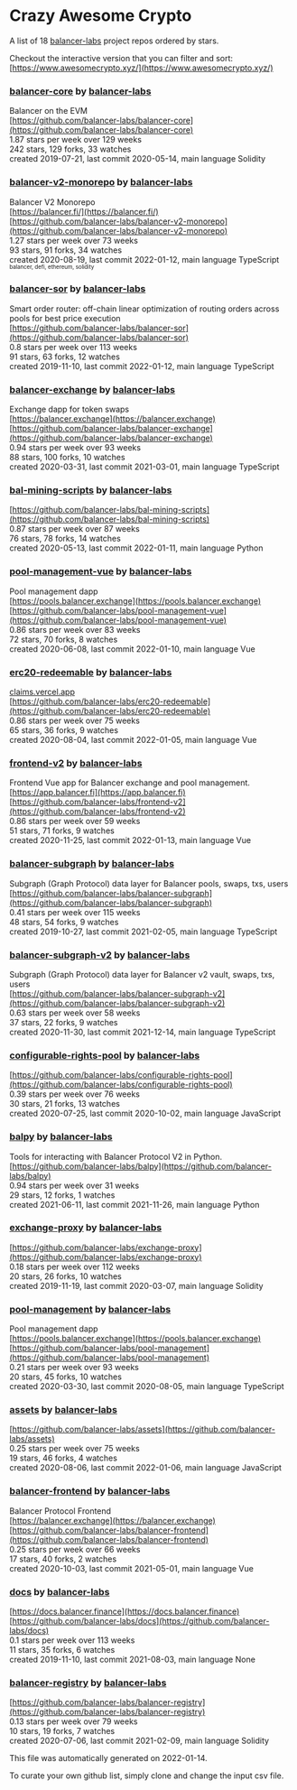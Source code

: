 # Crazy Awesome Crypto
A list of 18 [balancer-labs](https://github.com/balancer-labs) project repos ordered by stars.  

Checkout the interactive version that you can filter and sort: 
[https://www.awesomecrypto.xyz/](https://www.awesomecrypto.xyz/)  


### [balancer-core](https://github.com/balancer-labs/balancer-core) by [balancer-labs](https://github.com/balancer-labs)  
Balancer on the EVM  
[https://github.com/balancer-labs/balancer-core](https://github.com/balancer-labs/balancer-core)  
1.87 stars per week over 129 weeks  
242 stars, 129 forks, 33 watches  
created 2019-07-21, last commit 2020-05-14, main language Solidity  


### [balancer-v2-monorepo](https://github.com/balancer-labs/balancer-v2-monorepo) by [balancer-labs](https://github.com/balancer-labs)  
Balancer V2 Monorepo  
[https://balancer.fi/](https://balancer.fi/)  
[https://github.com/balancer-labs/balancer-v2-monorepo](https://github.com/balancer-labs/balancer-v2-monorepo)  
1.27 stars per week over 73 weeks  
93 stars, 91 forks, 34 watches  
created 2020-08-19, last commit 2022-01-12, main language TypeScript  
<sub><sup>balancer, defi, ethereum, solidity</sup></sub>


### [balancer-sor](https://github.com/balancer-labs/balancer-sor) by [balancer-labs](https://github.com/balancer-labs)  
Smart order router: off-chain linear optimization of routing orders across pools for best price execution  
[https://github.com/balancer-labs/balancer-sor](https://github.com/balancer-labs/balancer-sor)  
0.8 stars per week over 113 weeks  
91 stars, 63 forks, 12 watches  
created 2019-11-10, last commit 2022-01-12, main language TypeScript  


### [balancer-exchange](https://github.com/balancer-labs/balancer-exchange) by [balancer-labs](https://github.com/balancer-labs)  
Exchange dapp for token swaps  
[https://balancer.exchange](https://balancer.exchange)  
[https://github.com/balancer-labs/balancer-exchange](https://github.com/balancer-labs/balancer-exchange)  
0.94 stars per week over 93 weeks  
88 stars, 100 forks, 10 watches  
created 2020-03-31, last commit 2021-03-01, main language TypeScript  


### [bal-mining-scripts](https://github.com/balancer-labs/bal-mining-scripts) by [balancer-labs](https://github.com/balancer-labs)  
  
[https://github.com/balancer-labs/bal-mining-scripts](https://github.com/balancer-labs/bal-mining-scripts)  
0.87 stars per week over 87 weeks  
76 stars, 78 forks, 14 watches  
created 2020-05-13, last commit 2022-01-11, main language Python  


### [pool-management-vue](https://github.com/balancer-labs/pool-management-vue) by [balancer-labs](https://github.com/balancer-labs)  
Pool management dapp  
[https://pools.balancer.exchange](https://pools.balancer.exchange)  
[https://github.com/balancer-labs/pool-management-vue](https://github.com/balancer-labs/pool-management-vue)  
0.86 stars per week over 83 weeks  
72 stars, 70 forks, 8 watches  
created 2020-06-08, last commit 2022-01-10, main language Vue  


### [erc20-redeemable](https://github.com/balancer-labs/erc20-redeemable) by [balancer-labs](https://github.com/balancer-labs)  
  
[claims.vercel.app](claims.vercel.app)  
[https://github.com/balancer-labs/erc20-redeemable](https://github.com/balancer-labs/erc20-redeemable)  
0.86 stars per week over 75 weeks  
65 stars, 36 forks, 9 watches  
created 2020-08-04, last commit 2022-01-05, main language Vue  


### [frontend-v2](https://github.com/balancer-labs/frontend-v2) by [balancer-labs](https://github.com/balancer-labs)  
Frontend Vue app for Balancer exchange and pool management.  
[https://app.balancer.fi](https://app.balancer.fi)  
[https://github.com/balancer-labs/frontend-v2](https://github.com/balancer-labs/frontend-v2)  
0.86 stars per week over 59 weeks  
51 stars, 71 forks, 9 watches  
created 2020-11-25, last commit 2022-01-13, main language Vue  


### [balancer-subgraph](https://github.com/balancer-labs/balancer-subgraph) by [balancer-labs](https://github.com/balancer-labs)  
Subgraph (Graph Protocol) data layer for Balancer pools, swaps, txs, users  
[https://github.com/balancer-labs/balancer-subgraph](https://github.com/balancer-labs/balancer-subgraph)  
0.41 stars per week over 115 weeks  
48 stars, 54 forks, 9 watches  
created 2019-10-27, last commit 2021-02-05, main language TypeScript  


### [balancer-subgraph-v2](https://github.com/balancer-labs/balancer-subgraph-v2) by [balancer-labs](https://github.com/balancer-labs)  
Subgraph (Graph Protocol) data layer for Balancer v2 vault, swaps, txs, users  
[https://github.com/balancer-labs/balancer-subgraph-v2](https://github.com/balancer-labs/balancer-subgraph-v2)  
0.63 stars per week over 58 weeks  
37 stars, 22 forks, 9 watches  
created 2020-11-30, last commit 2021-12-14, main language TypeScript  


### [configurable-rights-pool](https://github.com/balancer-labs/configurable-rights-pool) by [balancer-labs](https://github.com/balancer-labs)  
  
[https://github.com/balancer-labs/configurable-rights-pool](https://github.com/balancer-labs/configurable-rights-pool)  
0.39 stars per week over 76 weeks  
30 stars, 21 forks, 13 watches  
created 2020-07-25, last commit 2020-10-02, main language JavaScript  


### [balpy](https://github.com/balancer-labs/balpy) by [balancer-labs](https://github.com/balancer-labs)  
Tools for interacting with Balancer Protocol V2 in Python.   
[https://github.com/balancer-labs/balpy](https://github.com/balancer-labs/balpy)  
0.94 stars per week over 31 weeks  
29 stars, 12 forks, 1 watches  
created 2021-06-11, last commit 2021-11-26, main language Python  


### [exchange-proxy](https://github.com/balancer-labs/exchange-proxy) by [balancer-labs](https://github.com/balancer-labs)  
  
[https://github.com/balancer-labs/exchange-proxy](https://github.com/balancer-labs/exchange-proxy)  
0.18 stars per week over 112 weeks  
20 stars, 26 forks, 10 watches  
created 2019-11-19, last commit 2020-03-07, main language Solidity  


### [pool-management](https://github.com/balancer-labs/pool-management) by [balancer-labs](https://github.com/balancer-labs)  
Pool management dapp  
[https://pools.balancer.exchange](https://pools.balancer.exchange)  
[https://github.com/balancer-labs/pool-management](https://github.com/balancer-labs/pool-management)  
0.21 stars per week over 93 weeks  
20 stars, 45 forks, 10 watches  
created 2020-03-30, last commit 2020-08-05, main language TypeScript  


### [assets](https://github.com/balancer-labs/assets) by [balancer-labs](https://github.com/balancer-labs)  
  
[https://github.com/balancer-labs/assets](https://github.com/balancer-labs/assets)  
0.25 stars per week over 75 weeks  
19 stars, 46 forks, 4 watches  
created 2020-08-06, last commit 2022-01-06, main language JavaScript  


### [balancer-frontend](https://github.com/balancer-labs/balancer-frontend) by [balancer-labs](https://github.com/balancer-labs)  
Balancer Protocol Frontend  
[https://balancer.exchange](https://balancer.exchange)  
[https://github.com/balancer-labs/balancer-frontend](https://github.com/balancer-labs/balancer-frontend)  
0.25 stars per week over 66 weeks  
17 stars, 40 forks, 2 watches  
created 2020-10-03, last commit 2021-05-01, main language Vue  


### [docs](https://github.com/balancer-labs/docs) by [balancer-labs](https://github.com/balancer-labs)  
  
[https://docs.balancer.finance](https://docs.balancer.finance)  
[https://github.com/balancer-labs/docs](https://github.com/balancer-labs/docs)  
0.1 stars per week over 113 weeks  
11 stars, 35 forks, 6 watches  
created 2019-11-10, last commit 2021-08-03, main language None  


### [balancer-registry](https://github.com/balancer-labs/balancer-registry) by [balancer-labs](https://github.com/balancer-labs)  
  
[https://github.com/balancer-labs/balancer-registry](https://github.com/balancer-labs/balancer-registry)  
0.13 stars per week over 79 weeks  
10 stars, 19 forks, 7 watches  
created 2020-07-06, last commit 2021-02-09, main language Solidity  


This file was automatically generated on 2022-01-14.  

To curate your own github list, simply clone and change the input csv file.  